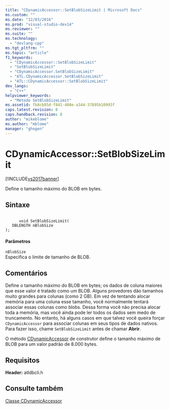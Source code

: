 ```yaml
---
title: "CDynamicAccessor::SetBlobSizeLimit | Microsoft Docs"
ms.custom: ""
ms.date: "12/03/2016"
ms.prod: "visual-studio-dev14"
ms.reviewer: ""
ms.suite: ""
ms.technology: 
  - "devlang-cpp"
ms.tgt_pltfrm: ""
ms.topic: "article"
f1_keywords: 
  - "CDynamicAccessor::SetBlobSizeLimit"
  - "SetBlobSizeLimit"
  - "CDynamicAccessor.SetBlobSizeLimit"
  - "ATL.CDynamicAccessor.SetBlobSizeLimit"
  - "ATL::CDynamicAccessor::SetBlobSizeLimit"
dev_langs: 
  - "C++"
helpviewer_keywords: 
  - "Método SetBlobSizeLimit"
ms.assetid: fb8cb85d-f841-408e-a344-37895b10993f
caps.latest.revision: 8
caps.handback.revision: 8
author: "mikeblome"
ms.author: "mblome"
manager: "ghogen"
---
```

# CDynamicAccessor::SetBlobSizeLimit
[!INCLUDE[vs2017banner](../../assembler/inline/includes/vs2017banner.md)]

Define o tamanho máximo do BLOB em bytes.  
  
## Sintaxe  
  
```  
  
      void SetBlobSizeLimit(  
   DBLENGTH nBlobSize   
);  
```  
  
#### Parâmetros  
 `nBlobSize`  
 Especifica o limite de tamanho de BLOB.  
  
## Comentários  
 Define o tamanho máximo do BLOB em bytes; os dados de coluna maiores que esse valor é tratado como um BLOB.  Alguns provedores dão tamanhos muito grandes para colunas \(como 2 GB\).  Em vez de tentando alocar memória para uma coluna esse tamanho, você normalmente tentará associar essas colunas como blobs.  Dessa forma você não precisa alocar toda a memória, mas você ainda pode ler todos os dados sem medo de truncamento.  No entanto, há alguns casos em que talvez você queira forçar `CDynamicAccessor` para associar colunas em seus tipos de dados nativos.  Para fazer isso, chame `SetBlobSizeLimit` antes de chamar **Abrir**.  
  
 O método [CDynamicAccessor](../../data/oledb/cdynamicaccessor-class.md) de construtor define o tamanho máximo de BLOB para um valor padrão de 8.000 bytes.  
  
## Requisitos  
 **Header:** atldbcli.h  
  
## Consulte também  
 [Classe CDynamicAccessor](../../data/oledb/cdynamicaccessor-class.md)